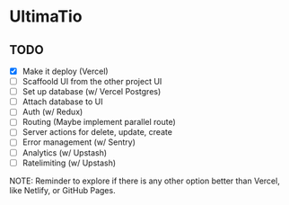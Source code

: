 # UltimaTio

## TODO

- [x] Make it deploy (Vercel)
- [ ] Scaffoold UI from the other project UI
- [ ] Set up database (w/ Vercel Postgres)
- [ ] Attach database to UI
- [ ] Auth (w/ Redux)
- [ ] Routing (Maybe implement parallel route)
- [ ] Server actions for delete, update, create
- [ ] Error management (w/ Sentry)
- [ ] Analytics (w/ Upstash)
- [ ] Ratelimiting (w/ Upstash)

NOTE: Reminder to explore if there is any other option better than Vercel, like Netlify, or GitHub Pages.

